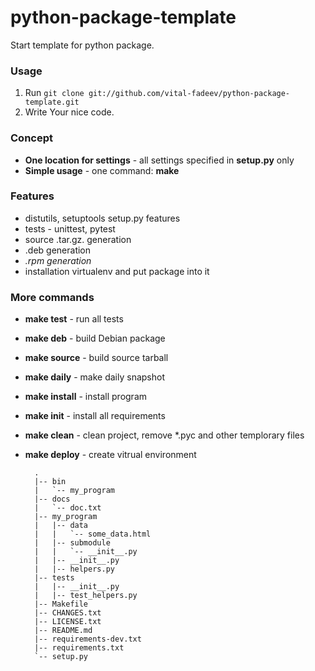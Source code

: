 python-package-template
=======================

Start template for python package.  

### Usage ###
1. Run `git clone git://github.com/vital-fadeev/python-package-template.git`
2. Write Your nice code.


### Concept ###
* **One location for settings** - all settings specified in **setup.py** only
* **Simple usage** - one command: **make**


### Features ###
* distutils, setuptools setup.py features
* tests - unittest, pytest
* source .tar.gz. generation
* .deb generation
* _.rpm generation_
* installation virtualenv and put package into it


### More commands ###
* **make test** - run all tests
* **make deb** - build Debian package
* **make source** - build source tarball
* **make daily** - make daily snapshot
* **make install** - install program
* **make init** - install all requirements
* **make clean** - clean project, remove *.pyc and other templorary files
* **make deploy** - create vitrual environment


        .
        |-- bin
        |   `-- my_program
        |-- docs
        |   `-- doc.txt
        |-- my_program
        |   |-- data
        |   |   `-- some_data.html
        |   |-- submodule
        |   |   `-- __init__.py
        |   |-- __init__.py
        |   |-- helpers.py
        |-- tests
        |   |-- __init__.py
        |   |-- test_helpers.py
        |-- Makefile
        |-- CHANGES.txt
        |-- LICENSE.txt
        |-- README.md
        |-- requirements-dev.txt
        |-- requirements.txt
        `-- setup.py
